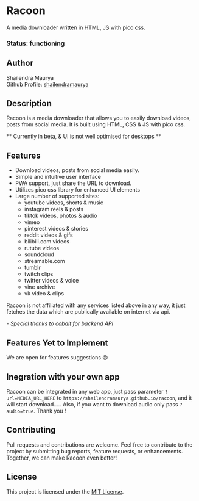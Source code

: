 # Racoon

A media downloader written in HTML, JS with pico css.

### Status: functioning

## Author

Shailendra Maurya  
Github Profile: [shailendramaurya](https://github.com/shailendramaurya)

## Description

Racoon is a media downloader that allows you to easily download videos, posts from social media. It is built using HTML, CSS & JS with pico css.

** Currently in beta, & UI is not well optimised for desktops **


## Features

- Download videos, posts from social media easily.
- Simple and intuitive user interface
- PWA support, just share the URL to download.
- Utilizes pico css library for enhanced UI elements
- Large number of supported sites:
  - youtube videos, shorts & music
  - instagram reels & posts
  - tiktok videos, photos & audio
  - vimeo
  - pinterest videos & stories
  - reddit videos & gifs
  - bilibili.com videos
  - rutube videos
  - soundcloud
  - streamable.com
  - tumblr
  - twitch clips
  - twitter videos & voice
  - vine archive
  - vk video & clips

Racoon is not affiliated with any services listed above in any way, it just fetches the data which are publically available on internet via api.

*- Special thanks to [cobalt](https://github.com/imputnet/cobalt) for backend API*

## Features Yet to Implement
 
 We are open for features suggestions 😄
 
## Inegration with your own app

 Racoon can be integrated in any web app, just pass parameter ```?url=MEDIA_URL_HERE``` to ```https://shailendramaurya.github.io/racoon```, and it will start download..... Also, if you want to download audio only pass ```?audio=true```. Thank you !

## Contributing

Pull requests and contributions are welcome. Feel free to contribute to the project by submitting bug reports, feature requests, or enhancements. Together, we can make Racoon even better!

## License

This project is licensed under the [MIT License](LICENSE).
